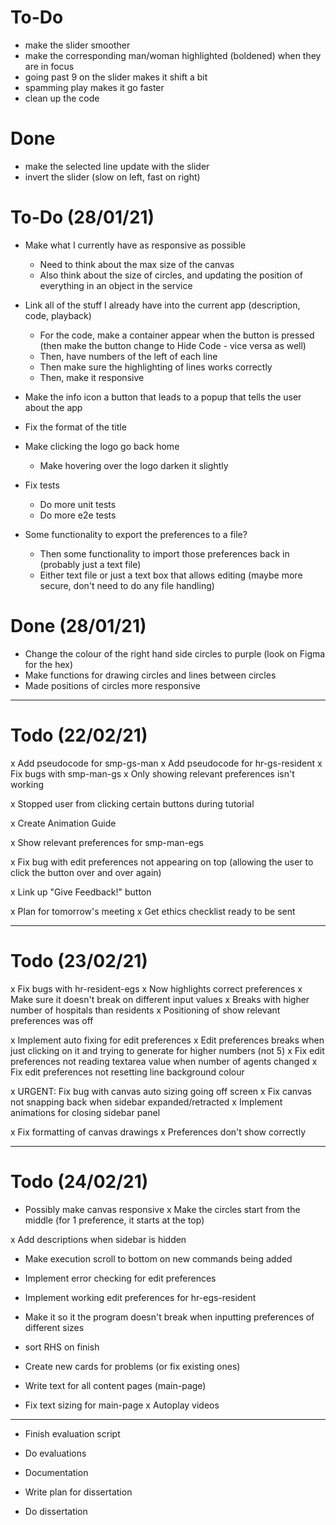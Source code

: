 # To-Do

- make the slider smoother
- make the corresponding man/woman highlighted (boldened) when they are in focus
- going past 9 on the slider makes it shift a bit
- spamming play makes it go faster
- clean up the code

# Done
- make the selected line update with the slider
- invert the slider (slow on left, fast on right)

# To-Do (28/01/21)
- Make what I currently have as responsive as possible
    - Need to think about the max size of the canvas
    - Also think about the size of circles, and updating the position of everything in an object in the service

- Link all of the stuff I already have into the current app (description, code, playback)
    - For the code, make a container appear when the button is pressed (then make the button change to Hide Code - vice versa as well)
    - Then, have numbers of the left of each line
    - Then make sure the highlighting of lines works correctly
    - Then, make it responsive

- Make the info icon a button that leads to a popup that tells the user about the app
- Fix the format of the title
- Make clicking the logo go back home
    - Make hovering over the logo darken it slightly

- Fix tests
    - Do more unit tests
    - Do more e2e tests

- Some functionality to export the preferences to a file?
    - Then some functionality to import those preferences back in (probably just a text file)
    - Either text file or just a text box that allows editing (maybe more secure, don't need to do any file handling)

# Done (28/01/21)
- Change the colour of the right hand side circles to purple (look on Figma for the hex)
- Make functions for drawing circles and lines between circles
- Made positions of circles more responsive

-----------------------------

# Todo (22/02/21)
x Add pseudocode for smp-gs-man
x Add pseudocode for hr-gs-resident
x Fix bugs with smp-man-gs
    x Only showing relevant preferences isn't working

x Stopped user from clicking certain buttons during tutorial

x Create Animation Guide

x Show relevant preferences for smp-man-egs

x Fix bug with edit preferences not appearing on top (allowing the user to click the button over and over again)

x Link up "Give Feedback!" button

x Plan for tomorrow's meeting
x Get ethics checklist ready to be sent

-----------------------------

# Todo (23/02/21)

x Fix bugs with hr-resident-egs
    x Now highlights correct preferences
    x Make sure it doesn't break on different input values
    x Breaks with higher number of hospitals than residents
    x Positioning of show relevant preferences was off

x Implement auto fixing for edit preferences
x Edit preferences breaks when just clicking on it and trying to generate for higher numbers (not 5)
x Fix edit preferences not reading textarea value when number of agents changed
x Fix edit preferences not resetting line background colour

x URGENT: Fix bug with canvas auto sizing going off screen
x Fix canvas not snapping back when sidebar expanded/retracted
x Implement animations for closing sidebar panel

x Fix formatting of canvas drawings
    x Preferences don't show correctly

-----------------------------

# Todo (24/02/21)

- Possibly make canvas responsive
x Make the circles start from the middle (for 1 preference, it starts at the top)

x Add descriptions when sidebar is hidden
- Make execution scroll to bottom on new commands being added

- Implement error checking for edit preferences
- Implement working edit preferences for hr-egs-resident
- Make it so it the program doesn't break when inputting preferences of different sizes

- sort RHS on finish

- Create new cards for problems (or fix existing ones)

- Write text for all content pages (main-page)
- Fix text sizing for main-page
x Autoplay videos

-----------------------------

- Finish evaluation script
- Do evaluations

- Documentation

- Write plan for dissertation
- Do dissertation